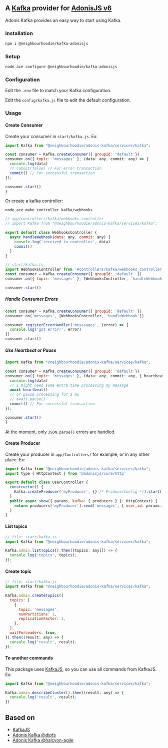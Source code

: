 ## A [Kafka](http://kafka.apache.org) provider for [AdonisJS v6](https://adonisjs.com/)

Adonis Kafka provides an easy way to start using Kafka.

### Installation

```bash
npm i @neighbourhoodie/kafka-adonisjs
```

### Setup

```bash
node ace configure @neighbourhoodie/kafka-adonisjs
```

### Configuration

Edit the `.env` file to match your Kafka configuration.

Edit the `config/kafka.js` file to edit the default configuration.

### Usage

#### Create Consumer

Create your consumer in `start/kafka.js`. Ex:

```js
import Kafka from "@neighbourhoodie/adonis-kafka/services/kafka";

const consumer = Kafka.createConsumer({ groupId: 'default'})
consumer.on({ topic: 'messages' }, (data: any, commit: any) => {
  console.log(data)
  // commit(false) // For error transaction
  commit() // For successful transaction
});

consumer.start()
}
```

Or create a kafka controller:

```shell
node ace make controller kafka/webhooks
```

```js
// app/controllers/kafka/webhooks_controller
// import Kafka from "@neighbourhoodie/adonis-kafka/services/kafka";

export default class WebhooksController {
  async handleWebhook(data: any, commit: any) {
    console.log('received in controller', data)
    commit()
  }
}
```

```js
// start/kafka.ts
import WebhooksController from '#controllers/kafka/webhooks_controller'
const consumer = Kafka.createConsumer({ groupId: 'default' })
consumer.on({ topic: 'messages' }, [WebhooksController, 'handleWebhook'])

consumer.start()
```

##### Handle Consumer Errors

```js
const consumer = Kafka.createConsumer({ groupId: 'default' })
consumer.on('messages', [WebhooksController, 'handleWebhook'])

consumer.registerErrorHandler('messsages', (error) => {
  console.log('got error!', error)
})
consumer.start()
```

##### Use Heartbeat or Pause

```js
import Kafka from "@neighbourhoodie/adonis-kafka/services/kafka";

const consumer = Kafka.createConsumer({ groupId: 'default'})
consumer.on({ topic: 'messages' }, (data: any, commit: any, { heartbeat, pause }) => {
  console.log(data)
  // I might need some extra time processing my message
  await heartbeat()
  // or pause processing for a mo
  // await pause()
  commit() // For successful transaction
});

consumer.start()
}
```

At the moment, only `JSON.parse()` errors are handled.

#### Create Producer

Create your producer in `app/Controllers/` for example, or in any other place. Ex:

```js
import Kafka from "@neighbourhoodie/adonis-kafka/services/kafka";
import type { HttpContext } from '@adonisjs/core/http'

export default class UserController {
  constructor() {
    Kafka.createProducer('myProducer', {} /* ProducerConfig */).start()
  }
  public async show({ params, kafka: { producers } }: HttpContext) {
    return producers['myProducer'].send('messages', { user_id: params.id })
  }
}
```

#### List topics

```js
// file: start/kafka.js
import Kafka from "@neighbourhoodie/adonis-kafka/services/kafka";

Kafka.admin.listTopics().then((topics: any[]) => {
  console.log('topics', topics);
});
```

#### Create topic

```js
// file: start/kafka.js
import Kafka from "@neighbourhoodie/adonis-kafka/services/kafka";

Kafka.admin.createTopics({
  topics: [
    {
      topic: 'messages',
      numPartitions: 1,
      replicationFactor: 1,
    },
  ],
  waitForLeaders: true,
}).then((result: any) => {
  console.log('result', result);
});
```

#### To another commands

This package uses [KafkaJS](https://kafka.js.org/docs), so you can use all commands from KafkaJS. Ex:

```js
import Kafka from "@neighbourhoodie/adonis-kafka/services/kafka";

Kafka.admin.describeCluster().then((result: any) => {
  console.log('result', result);
})
```

## Based on

- [KafkaJS](https://kafka.js.org/)</a>
- [Adonis Kafka @djpfs](https://github.com/djpfs/adonis-kafka)
- [Adonis Kafka @halcyon-agile](https://github.com/halcyon-agile/adonis-kafka)
